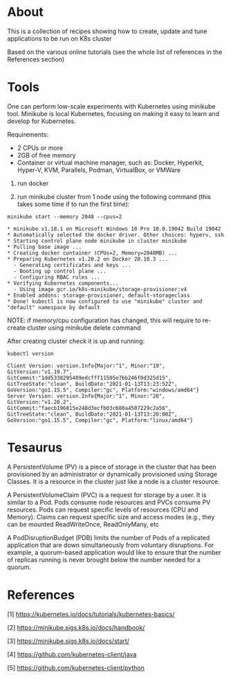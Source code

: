 About
======

This is a collection of recipes showing how to create, update and tune applications to be run on K8s cluster

Based on the various online tutorials (see the whole list of references in the References section)

Tools
=======

One can perform low-scale experiments with Kubernetes using minikube tool. Minikube is local Kubernetes, focusing on making it easy to learn and develop for Kubernetes.

Requirements:

* 2 CPUs or more
* 2GB of free memory
* Container or virtual machine manager, such as: Docker, Hyperkit, Hyper-V, KVM, Parallels, Podman, VirtualBox, or VMWare


1) run docker

2) run minikube cluster from 1 node using the following command (this takes some time if to run the first time):

```
minikube start --memory 2048 --cpus=2

* minikube v1.18.1 on Microsoft Windows 10 Pro 10.0.19042 Build 19042
* Automatically selected the docker driver. Other choices: hyperv, ssh
* Starting control plane node minikube in cluster minikube
* Pulling base image ...
* Creating docker container (CPUs=2, Memory=2048MB) ...
* Preparing Kubernetes v1.20.2 on Docker 20.10.3 ...
  - Generating certificates and keys ...
  - Booting up control plane ...
  - Configuring RBAC rules ...
* Verifying Kubernetes components...
  - Using image gcr.io/k8s-minikube/storage-provisioner:v4
* Enabled addons: storage-provisioner, default-storageclass
* Done! kubectl is now configured to use "minikube" cluster and "default" namespace by default
```

NOTE: if memory/cpu configuration has changed, this will require to re-create cluster using minikube delete command

After creating cluster check it is  up and running:

```
kubectl version

Client Version: version.Info{Major:"1", Minor:"19", GitVersion:"v1.19.7", GitCommit:"1dd5338295409edcfff11505e7bb246f0d325d15", GitTreeState:"clean", BuildDate:"2021-01-13T13:23:52Z", GoVersion:"go1.15.5", Compiler:"gc", Platform:"windows/amd64"}
Server Version: version.Info{Major:"1", Minor:"20", GitVersion:"v1.20.2", GitCommit:"faecb196815e248d3ecfb03c680a4507229c2a56", GitTreeState:"clean", BuildDate:"2021-01-13T13:20:00Z", GoVersion:"go1.15.5", Compiler:"gc", Platform:"linux/amd64"}
```

Tesaurus
=========

A PersistentVolume (PV) is a piece of storage in the cluster that has been provisioned by an administrator or dynamically provisioned using Storage Classes. It is a resource in the cluster just like a node is a cluster resource.

A PersistentVolumeClaim (PVC) is a request for storage by a user. It is similar to a Pod. Pods consume node resources and PVCs consume PV resources. Pods can request specific levels of resources (CPU and Memory). Claims can request specific size and access modes (e.g., they can be mounted ReadWriteOnce, ReadOnlyMany, etc

A PodDisruptionBudget (PDB) limits the number of Pods of a replicated application that are down simultaneously from voluntary disruptions. For example, a quorum-based application would like to ensure that the number of replicas running is never brought below the number needed for a quorum.


References
===========

[1] https://kubernetes.io/docs/tutorials/kubernetes-basics/

[2] https://minikube.sigs.k8s.io/docs/handbook/

[3] https://minikube.sigs.k8s.io/docs/start/

[4] https://github.com/kubernetes-client/java

[5] https://github.com/kubernetes-client/python

